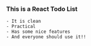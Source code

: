 ### This is a React Todo List 
    - It is clean
    - Practical
    - Has some nice features
    - And everyone should use it!!
